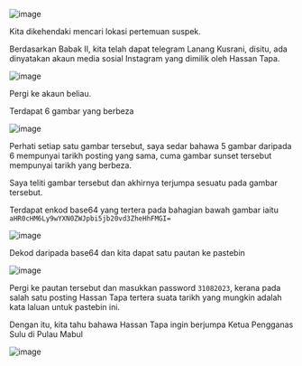![image](https://github.com/6D756E6972/3108CTF/assets/129729880/fa40384a-3c83-4dbb-882c-d6ebd60218d1)

Kita dikehendaki mencari lokasi pertemuan suspek.

Berdasarkan Babak II, kita telah dapat telegram Lanang Kusrani, disitu, ada dinyatakan akaun media sosial Instagram yang dimilik oleh Hassan Tapa.

![image](https://github.com/6D756E6972/3108CTF/assets/129729880/dc305502-d05d-4540-9af2-d680e489355a)

Pergi ke akaun beliau.

Terdapat 6 gambar yang berbeza

![image](https://github.com/6D756E6972/3108CTF/assets/129729880/fbaf999d-ba1b-4b9d-b064-5f1db8613d15)

Perhati setiap satu gambar tersebut, saya sedar bahawa 5 gambar daripada 6 mempunyai tarikh posting yang sama, cuma gambar sunset tersebut mempunyai tarikh yang berbeza.

Saya teliti gambar tersebut dan akhirnya terjumpa sesuatu pada gambar tersebut.

Terdapat enkod base64 yang tertera pada bahagian bawah gambar iaitu `aHR0cHM6Ly9wYXN0ZWJpbi5jb20vd3ZheHhFMGI=`

![image](https://github.com/6D756E6972/3108CTF/assets/129729880/5fabd64b-e6a7-4b91-8c63-c33566332674)

Dekod daripada base64 dan kita dapat satu pautan ke pastebin

![image](https://github.com/6D756E6972/3108CTF/assets/129729880/178aea9a-0264-4967-a160-79782130fc59)

Pergi ke pautan tersebut dan masukkan password `31082023`, kerana pada salah satu posting Hassan Tapa tertera suata tarikh yang mungkin adalah kata laluan untuk pastebin ini.

Dengan itu, kita tahu bahawa Hassan Tapa ingin berjumpa Ketua Pengganas Sulu di Pulau Mabul

![image](https://github.com/6D756E6972/3108CTF/assets/129729880/235e537f-c226-4b70-a5bb-732fc8f18153)

